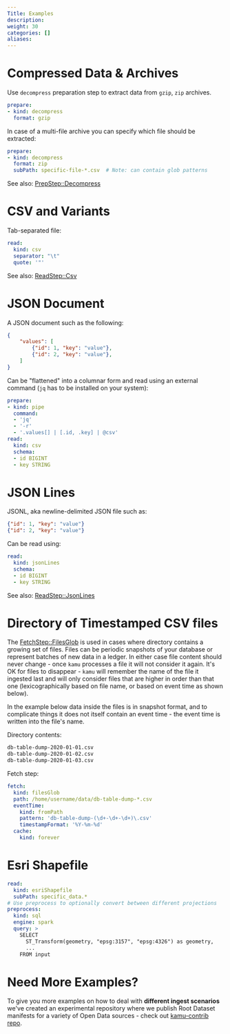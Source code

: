 ```yaml
---
Title: Examples
description:
weight: 30
categories: []
aliases:
---
```


# Compressed Data & Archives

Use `decompress` preparation step to extract data from `gzip`, `zip` archives.

```yaml
prepare:
- kind: decompress
  format: gzip
```

In case of a multi-file archive you can specify which file should be extracted:

```yaml
prepare:
- kind: decompress
  format: zip
  subPath: specific-file-*.csv  # Note: can contain glob patterns
```

See also: [PrepStep::Decompress](https://github.com/kamu-data/open-data-fabric/blob/master/open-data-fabric.md#prepstep-decompress-schema)

# CSV and Variants

Tab-separated file:

```yaml
read:
  kind: csv
  separator: "\t"
  quote: '"'
```

See also: [ReadStep::Csv](https://github.com/kamu-data/open-data-fabric/blob/master/open-data-fabric.md#readstep-csv-schema)

# JSON Document

A JSON document such as the following:

```json
{
    "values": [
        {"id": 1, "key": "value"},
        {"id": 2, "key": "value"},
    ]
}
```

Can be "flattened" into a columnar form and read using an external command (`jq` has to be installed on your system):

```yaml
prepare:
- kind: pipe
  command:
  - 'jq'
  - '-r'
  - '.values[] | [.id, .key] | @csv'
read:
  kind: csv
  schema:
  - id BIGINT
  - key STRING
```

# JSON Lines

JSONL, aka newline-delimited JSON file such as:

```json
{"id": 1, "key": "value"}
{"id": 2, "key": "value"}
```

Can be read using:

```yaml
read:
  kind: jsonLines
  schema:
  - id BIGINT
  - key STRING
```

See also: [ReadStep::JsonLines](https://github.com/kamu-data/open-data-fabric/blob/master/open-data-fabric.md#readstep-jsonlines-schema)

# Directory of Timestamped CSV files

The [FetchStep::FilesGlob](https://github.com/kamu-data/open-data-fabric/blob/master/open-data-fabric.md#fetchstep-filesglob-schema) is used in cases where directory contains a growing set of files. Files can be periodic snapshots of your database or represent batches of new data in a ledger. In either case file content should never change - once `kamu` processes a file it will not consider it again. It's OK for files to disappear - `kamu` will remember the name of the file it ingested last and will only consider files that are higher in order than that one (lexicographically based on file name, or based on event time as shown below).

In the example below data inside the files is in snapshot format, and to complicate things it does not itself contain an event time - the event time is written into the file's name.

Directory contents:

```bash
db-table-dump-2020-01-01.csv
db-table-dump-2020-01-02.csv
db-table-dump-2020-01-03.csv
```

Fetch step:

```yaml
fetch:
  kind: filesGlob
  path: /home/username/data/db-table-dump-*.csv
  eventTime:
    kind: fromPath
    pattern: 'db-table-dump-(\d+-\d+-\d+)\.csv'
    timestampFormat: '%Y-%m-%d'
  cache:
    kind: forever
```

# Esri Shapefile

```yaml
read:
  kind: esriShapefile
  subPath: specific_data.*
# Use preprocess to optionally convert between different projections
preprocess:
  kind: sql
  engine: spark
  query: >
    SELECT
      ST_Transform(geometry, "epsg:3157", "epsg:4326") as geometry,
      ...
    FROM input
```

# Need More Examples?

To give you more examples on how to deal with **different ingest scenarios** we've created an experimental repository where we publish Root Dataset manifests for a variety of Open Data sources - check out [kamu-contrib repo](https://github.com/kamu-data/kamu-contrib).
